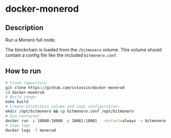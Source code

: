
# docker-monerod

## Description

Run a Monero full node.

The blockchain is loaded from the `/bitmonero` volume. This volume should contain a config file like the included `bitmonero.conf`.

## How to run

```sh
# Clone repository
git clone https://github.com/sstassin/docker-monerod
cd docker-monerod
# Build image:
make build
# Create blockchain volume and copy configuration:
mkdir /opt/bitmonero && cp bitmonero.conf /opt/bitmonero
# Run container
docker run -p 18080:18080 -p 18081:18081 --restart=always -v bitmonero:/bitmonero --name=monerod -td sstassin/monerod
# View logs
docker logs -f monerod
```
